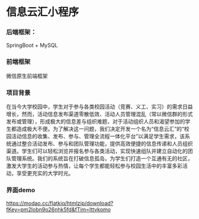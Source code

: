 # 信息云汇小程序

### 后端框架：

SpringBoot + MySQL

### 前端框架

微信原生前端框架

### 项目背景

​	在当今大学校园中，学生对于参与各类校园活动（竞赛、义工、实习）的需求日益增长，然而，活动信息发布渠道零散低效、活动人员管理混乱（常以微信群的形式发布或管理），形成极大的信息差与组织难题，对于活动组织人员和渴望参加的学生都造成极大不便。
​	为了解决这一问题，我们决定开发一个名为“信息云汇”的“校园活动信息的收集、发布、参与、管理全流程一体化平台”以满足学生需求，该系统通过整合活动发布、参与和团队管理功能，提供高效便捷的信息传递和人员组织渠道。学生们可以轻松浏览并报名参与各类活动，实现快速组队并建立自动化的团队管理系统。
​	我们的系统旨在打破信息孤岛，为学生们打造一个互通有无的社区，激发大学生的活动参与热情，让每个学生都能轻松参与校园生活中的丰富多彩活动，享受更充实的大学时光。

### 界面demo

https://modao.cc/flatkiq/htmlzip/download?fKey=pm2lobn9o26nhk5fd&fTim=lttvkomo
